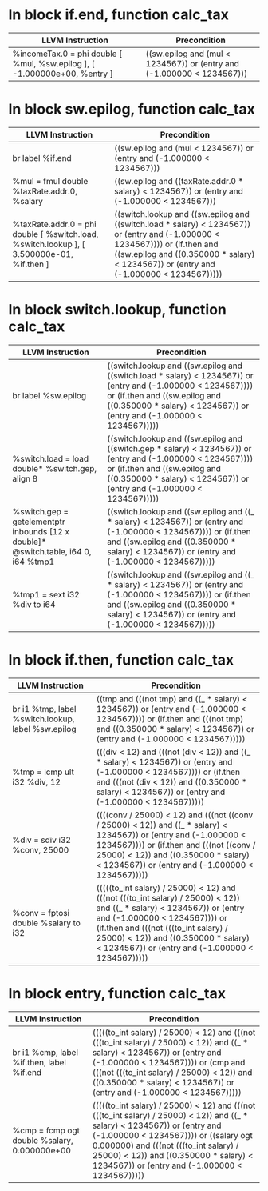 # In block if.end, function calc_tax
| LLVM Instruction | Precondition |
|-----|-----|
|   %incomeTax.0 = phi double [ %mul, %sw.epilog ], [ -1.000000e+00, %entry ] | ((sw.epilog and (mul < 1234567)) or (entry and (-1.000000 < 1234567))) |
# In block sw.epilog, function calc_tax
| LLVM Instruction | Precondition |
|-----|-----|
|   br label %if.end | ((sw.epilog and (mul < 1234567)) or (entry and (-1.000000 < 1234567))) |
|   %mul = fmul double %taxRate.addr.0, %salary | ((sw.epilog and ((taxRate.addr.0 * salary) < 1234567)) or (entry and (-1.000000 < 1234567))) |
|   %taxRate.addr.0 = phi double [ %switch.load, %switch.lookup ], [ 3.500000e-01, %if.then ] | ((switch.lookup and ((sw.epilog and ((switch.load * salary) < 1234567)) or (entry and (-1.000000 < 1234567)))) or (if.then and ((sw.epilog and ((0.350000 * salary) < 1234567)) or (entry and (-1.000000 < 1234567))))) |
# In block switch.lookup, function calc_tax
| LLVM Instruction | Precondition |
|-----|-----|
|   br label %sw.epilog | ((switch.lookup and ((sw.epilog and ((switch.load * salary) < 1234567)) or (entry and (-1.000000 < 1234567)))) or (if.then and ((sw.epilog and ((0.350000 * salary) < 1234567)) or (entry and (-1.000000 < 1234567))))) |
|   %switch.load = load double* %switch.gep, align 8 | ((switch.lookup and ((sw.epilog and ((switch.gep * salary) < 1234567)) or (entry and (-1.000000 < 1234567)))) or (if.then and ((sw.epilog and ((0.350000 * salary) < 1234567)) or (entry and (-1.000000 < 1234567))))) |
|   %switch.gep = getelementptr inbounds [12 x double]* @switch.table, i64 0, i64 %tmp1 | ((switch.lookup and ((sw.epilog and ((_ * salary) < 1234567)) or (entry and (-1.000000 < 1234567)))) or (if.then and ((sw.epilog and ((0.350000 * salary) < 1234567)) or (entry and (-1.000000 < 1234567))))) |
|   %tmp1 = sext i32 %div to i64 | ((switch.lookup and ((sw.epilog and ((_ * salary) < 1234567)) or (entry and (-1.000000 < 1234567)))) or (if.then and ((sw.epilog and ((0.350000 * salary) < 1234567)) or (entry and (-1.000000 < 1234567))))) |
# In block if.then, function calc_tax
| LLVM Instruction | Precondition |
|-----|-----|
|   br i1 %tmp, label %switch.lookup, label %sw.epilog | ((tmp and (((not tmp) and ((_ * salary) < 1234567)) or (entry and (-1.000000 < 1234567)))) or (if.then and (((not tmp) and ((0.350000 * salary) < 1234567)) or (entry and (-1.000000 < 1234567))))) |
|   %tmp = icmp ult i32 %div, 12 | (((div < 12) and (((not (div < 12)) and ((_ * salary) < 1234567)) or (entry and (-1.000000 < 1234567)))) or (if.then and (((not (div < 12)) and ((0.350000 * salary) < 1234567)) or (entry and (-1.000000 < 1234567))))) |
|   %div = sdiv i32 %conv, 25000 | ((((conv / 25000) < 12) and (((not ((conv / 25000) < 12)) and ((_ * salary) < 1234567)) or (entry and (-1.000000 < 1234567)))) or (if.then and (((not ((conv / 25000) < 12)) and ((0.350000 * salary) < 1234567)) or (entry and (-1.000000 < 1234567))))) |
|   %conv = fptosi double %salary to i32 | (((((to_int salary) / 25000) < 12) and (((not (((to_int salary) / 25000) < 12)) and ((_ * salary) < 1234567)) or (entry and (-1.000000 < 1234567)))) or (if.then and (((not (((to_int salary) / 25000) < 12)) and ((0.350000 * salary) < 1234567)) or (entry and (-1.000000 < 1234567))))) |
# In block entry, function calc_tax
| LLVM Instruction | Precondition |
|-----|-----|
|   br i1 %cmp, label %if.then, label %if.end | (((((to_int salary) / 25000) < 12) and (((not (((to_int salary) / 25000) < 12)) and ((_ * salary) < 1234567)) or (entry and (-1.000000 < 1234567)))) or (cmp and (((not (((to_int salary) / 25000) < 12)) and ((0.350000 * salary) < 1234567)) or (entry and (-1.000000 < 1234567))))) |
|   %cmp = fcmp ogt double %salary, 0.000000e+00 | (((((to_int salary) / 25000) < 12) and (((not (((to_int salary) / 25000) < 12)) and ((_ * salary) < 1234567)) or (entry and (-1.000000 < 1234567)))) or ((salary ogt 0.000000) and (((not (((to_int salary) / 25000) < 12)) and ((0.350000 * salary) < 1234567)) or (entry and (-1.000000 < 1234567))))) |
